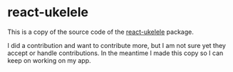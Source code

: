 # react-ukelele

This is a copy of the source code of the [react-ukelele](https://github.com/newpatriks/react-ukelele) package.

I did a contribution and want to contribute more, but I am not sure yet they accept or handle contributions. In the meantime I made this copy so I can keep on working on my app.
